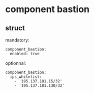 # component bastion

## struct

mandatory:

```language-yaml
component_bastion:
  enabled: true
```

optionnal:

```language-yaml
component_bastion:
  ips_whitelist:
    - '195.137.181.15/32'
    - '195.137.181.130/32'
```
